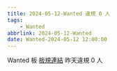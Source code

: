 ```yaml
---
title: 2024-05-12-Wanted 違規 0 人
tags:
    - Wanted
abbrlink: 2024-05-12-Wanted
date: Wanted-2024-05-12 12:00:00
---
```

Wanted 板 [板規連結](https://www.ptt.cc/bbs/Wanted/M.1608829773.A.D3B.html)
昨天違規 0 人

